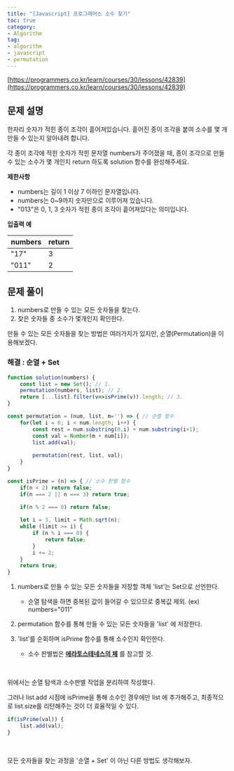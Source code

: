```yaml
---
title: "[Javascript] 프로그래머스 소수 찾기"
toc: true
category:
- Algorithm
tag:
- algorithm
- javascript
- permutation
---
```


[https://programmers.co.kr/learn/courses/30/lessons/42839](https://programmers.co.kr/learn/courses/30/lessons/42839)

## 문제 설명
한자리 숫자가 적힌 종이 조각이 흩어져있습니다. 흩어진 종이 조각을 붙여 소수를 몇 개 만들 수 있는지 알아내려 합니다.

각 종이 조각에 적힌 숫자가 적힌 문자열 numbers가 주어졌을 때, 종이 조각으로 만들 수 있는 소수가 몇 개인지 return 하도록 solution 함수를 완성해주세요.

**제한사항**
- numbers는 길이 1 이상 7 이하인 문자열입니다.
- numbers는 0~9까지 숫자만으로 이루어져 있습니다.
- "013"은 0, 1, 3 숫자가 적힌 종이 조각이 흩어져있다는 의미입니다.


**입출력 예**

|numbers	|return|
|-----|-----|
|"17"|	3|
|"011"|	2|

## 문제 풀이
1. numbers로 만들 수 있는 모든 숫자들을 찾는다.
2. 찾은 숫자들 중 소수가 몇개인지 확인한다.

만들 수 있는 모든 숫자들을 찾는 방법은 여러가지가 있지만, 순열(Permutation)을 이용해보겠다. 


### 해결 : 순열 + Set
```javascript
function solution(numbers) {
    const list = new Set(); // 1.
    permutation(numbers, list); // 2.
    return [...list].filter(v=>isPrime(v)).length; // 3.
}

const permutation = (num, list, m='') => { // 순열 함수
    for(let i = 0; i < num.length; i++) {
        const rest = num.substring(0,i) + num.substring(i+1);
        const val = Number(m + num[i]);
        list.add(val);
        
        permutation(rest, list, val);
    }
}

const isPrime = (n) => { // 소수 판별 함수
    if(n < 2) return false;
    if(n === 2 || n === 3) return true;
    
    if(n % 2 === 0) return false;

    let i = 3, limit = Math.sqrt(n);
    while (limit >= i) {
        if (n % i === 0) {
            return false;
        }
        i += 2;
    }
    return true;
}
```

 1. numbers로 만들 수 있는 모든 숫자들을 저장할 객체 'list'는 Set으로 선언한다.
	 - 순열 탐색을 하면 중복된 값이 들어갈 수 있으므로 중복값 제외. (ex) numbers="011"

 2. permutation 함수를 통해 만들 수 있는 모든 숫자들을 'list' 에 저장한다.
	 <ul></ul>

3. 'list'를 순회하며 isPrime 함수를 통해 소수인지 확인한다.
	- 소수 판별법은 **[에라토스테네스의 체](https://namu.wiki/w/%EC%97%90%EB%9D%BC%ED%86%A0%EC%8A%A4%ED%85%8C%EB%84%A4%EC%8A%A4%EC%9D%98%20%EC%B2%B4)** 를 참고할 것.


<br>

위에서는 순열 탐색과 소수판별 작업을 분리하여 작성했다. 

그러나 list.add 시점에 isPrime을 통해 소수인 경우에만 list 에 추가해주고, 최종적으로 list.size를 리턴해주는 것이 더 효율적일 수 있다.
```javascript
if(isPrime(val)) {
	list.add(val);
}
```
<br>

모든 숫자들을 찾는 과정을 '순열 + Set' 이 아닌 다른 방법도 생각해보자.
<br><br>
